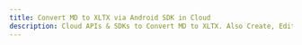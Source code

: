 ---title: Convert MD to XLTX via Android SDK in Clouddescription: Cloud APIs & SDKs to Convert MD to XLTX. Also Create, Edit & Render Microsoft Word & OpenOffice documents in the Cloud.---